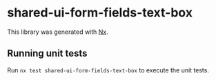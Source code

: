 # shared-ui-form-fields-text-box

This library was generated with [Nx](https://nx.dev).

## Running unit tests

Run `nx test shared-ui-form-fields-text-box` to execute the unit tests.
